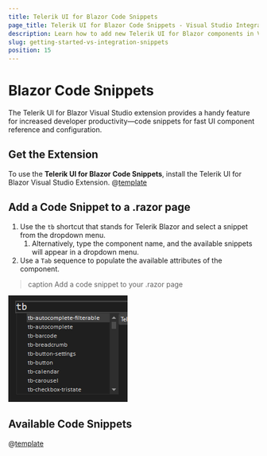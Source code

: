 ```yaml
---
title: Telerik UI for Blazor Code Snippets
page_title: Telerik UI for Blazor Code Snippets - Visual Studio Integration
description: Learn how to add new Telerik UI for Blazor components in Visual Studio by using the code snippet templates provided by the Telerik Visual Studio extensions.
slug: getting-started-vs-integration-snippets
position: 15
---
```



# Blazor Code Snippets

The Telerik UI for Blazor Visual Studio extension provides a handy feature for increased developer productivity—code snippets for fast UI component reference and configuration. 

## Get the Extension

To use the **Telerik UI for Blazor Code Snippets**, install the Telerik UI for Blazor Visual Studio Extension. @[template](/_contentTemplates/common/general-info.md#vsx-download)

## Add a Code Snippet to a .razor page

1. Use the `tb` shortcut that stands for Telerik Blazor and select a snippet from the dropdown menu.
    1. Alternatively, type the component name, and the available snippets will appear in a dropdown menu. 
1. Use a `Tab` sequence to populate the available attributes of the component.

>caption Add a code snippet to your .razor page

![add a code snippet](images/snippets.png)

## Available Code Snippets

@[template](/_contentTemplates/common/general-info.md#code-snippets-table)
